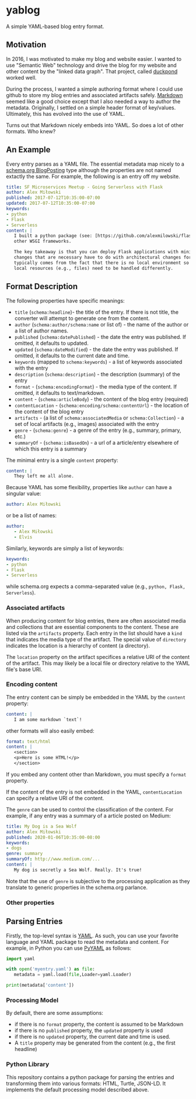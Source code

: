 # yablog

A simple YAML-based blog entry format.

## Motivation

In 2016, I was motivated to make my blog and website easier. I wanted to use "Semantic Web" technology and drive the blog for my website and other content by the "linked data graph". That project, called [duckpond](https://github.com/alexmilowski/duckpond/) worked well.

During the process, I wanted a simple authoring format where I could use github to store my blog entries and associated artifacts safely. [Markdown](https://daringfireball.net/projects/markdown/) seemed like a good choice except that I also needed a way to author the metadata. Originally, I settled on a simple header format of key/values. Ultimately, this has evolved into the use of YAML.

Turns out that Markdown nicely embeds into YAML. So does a lot of other formats. Who knew?

## An Example

Every entry parses as a YAML file. The essential metadata map nicely to a [schema.org BlogPosting](http://schema.org/BlogPosting) type although the properties are not named extactly the same.  For example, the following is an entry off my website.

```YAML
title: SF Microservices Meetup - Going Serverless with Flask
author: Alex Miłowski
published: 2017-07-12T10:35:00-07:00
updated: 2017-07-12T10:35:00-07:00
keywords:
- python
- Flask
- Serverless
content: |
   I built a python package (see: [https://github.com/alexmilowski/flask-openwhisk](https://github.com/alexmilowski/flask-openwhisk)) for bridging between WSGI (Flask) and [OpenWhisk](http://openwhisk.incubator.apache.org). I have only tested it with Flask but it should work with
   other WSGI frameworks.

   The key takeaway is that you can deploy Flask applications with minimal changes on Serverless. Any
   changes that are necessary have to do with architectural changes for Serverless infrastructure. That
   typically comes from the fact that there is no local environment so configuration or
   local resources (e.g., files) need to be handled differently.
```

## Format Description

The following properties have specific meanings:

 * `title` (`schema:headline`)- the title of the entry. If there is not title, the converter will attempt to generate one from the content.
 * `author` (`schema:author/schema:name` or list of) - the name of the author or a list of author names.
 * `published` (`schema:datePublished`) - the date the entry was published. If omitted, it defaults to updated.
 * `updated` (`schema:dateModified`) - the date the entry was published. If omitted, it defaults to the current date and time.
 * `keywords` (mapped to `schema:keywords`) - a list of keywords associated with the entry
 * `description` (`schema:description`) - the description (summary) of the entry
 * `format` - (`schema:encodingFormat`) - the media type of the content. If omitted, it defaults to text/markdown.
 * `content` - (`schema:articleBody`) - the content of the blog entry (required)
 * `contentLocation` - (`schema:encoding/schema:contentUrl`) - the location of the content of the blog entry
 * `artifacts` - (a list of `schema:associatedMedia` or `schema:Collection`) - a set of local artifacts (e.g., images) associated with the entry
 * `genre` - (`schema:genre`) - a genre of the entry (e.g., summary, primary, etc.)
 * `summaryOf` - (`schema:isBasedOn`) - a url of a article/entry elsewhere of which this entry is a summary

The minimal entry is a single `content` property:

```YAML
content: |
   They left me all alone.
```

Because YAML has some flexibility, properties like `author` can have a singular value:

```YAML
author: Alex Miłowski
```

or be a list of names:

```YAML
author:
   - Alex Miłowski
   - Elvis
```

Similarly, keywords are simply a list of keywords:

```YAML
keywords:
- python
- Flask
- Serverless
```

while schema.org expects a comma-separated value (e.g., `python, Flask, Serverless`).

### Associated artifacts

When producing content for blog entries, there are often associated media and collections that are essential components to the content. These are listed via the `artifacts` property.  Each entry in the list should have a `kind` that indicates the media type of the artifact. The special value of `directory` indicates the location is a hierarchy of content (a directory).

The `location` property on the artifact specifices a relative URI of the content of the artifact. This may likely be a local file or directory relative to the YAML file's base URI.

### Encoding content

The entry content can be simply be embedded in the YAML by the `content` property:

```YAML
content: |
   I am some markdown `text`!
```

other formats will also easily embed:

```YAML
format: text/html
content: |
   <section>
   <p>Here is some HTML!</p>
   </section>
```

If you embed any content other than Markdown, you must specify a `format` property.

If the content of the entry is not embedded in the YAML, `contentLocation` can specify a relative URI of the content.

The `genre` can be used to control the classification of the content. For example, if any entry was a summary of a article posted on Medium:

```YAML
title: My Dog is a Sea Wolf
author: Alex Miłowski
published: 2020-01-06T10:35:00-08:00
keywords:
- dogs
genre: summary
summaryOf: http://www.medium.com/...
content: |
   My dog is secretly a Sea Wolf. Really. It's true!
```

Note that the use of `genre` is subjective to the processing application as they translate to generic properties in the schema.org parlance.

### Other properties

## Parsing Entries

Firstly, the top-level syntax is [YAML](https://yaml.org). As such, you can use your favorite language and YAML package to read the metadata and content. For example, in Python you can use [PyYAML](https://pyyaml.org) as follows:

```Python
import yaml

with open('myentry.yaml') as file:
   metadata = yaml.load(file,Loader=yaml.Loader)

print(metadata['content'])
```

###  Processing Model

By default, there are some assumptions:

 * if there is no `format` property, the content is assumed to be Markdown
 * if there is no `published` property, the `updated` property is used
 * if there is no `updated` property, the current date and time is used.
 * A `title` property may be generated from the content (e.g., the first headline)

### Python Library

This repository contains a python package for parsing the entries and transforming them into various formats: HTML, Turtle, JSON-LD. It implements the default processing model described above.
